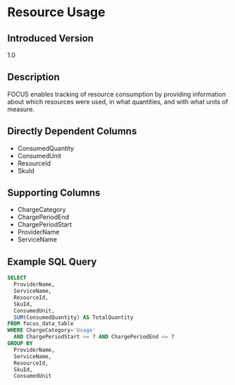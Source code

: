 # Resource Usage

## Introduced Version

1.0

## Description

FOCUS enables tracking of resource consumption by providing information about which resources were used, in what quantities, and with what units of measure.

## Directly Dependent Columns

* ConsumedQuantity
* ConsumedUnit
* ResourceId
* SkuId

## Supporting Columns

* ChargeCategory
* ChargePeriodEnd
* ChargePeriodStart
* ProviderName
* ServiceName

## Example SQL Query

```sql
SELECT
  ProviderName,
  ServiceName,
  ResourceId,
  SkuId,
  ConsumedUnit,
  SUM(ConsumedQuantity) AS TotalQuantity
FROM focus_data_table
WHERE ChargeCategory='Usage'
  AND ChargePeriodStart >= ? AND ChargePeriodEnd <= ?
GROUP BY
  ProviderName,
  ServiceName,
  ResourceId,
  SkuId,
  ConsumedUnit
``` 
